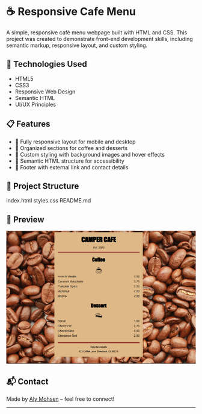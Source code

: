 # ☕ Responsive Cafe Menu

A simple, responsive café menu webpage built with HTML and CSS. This project was created to demonstrate front-end development skills, including semantic markup, responsive layout, and custom styling.

## 🔧 Technologies Used

- HTML5
- CSS3
- Responsive Web Design
- Semantic HTML
- UI/UX Principles

## 📋 Features

- 📱 Fully responsive layout for mobile and desktop
- 🧁 Organized sections for coffee and desserts
- 🎨 Custom styling with background images and hover effects
- 🧭 Semantic HTML structure for accessibility
- 🔗 Footer with external link and contact details

## 📂 Project Structure

index.html
styles.css
README.md

## 📸 Preview

![Cafe Menu Screenshot](./Capture.png)


## 📬 Contact

Made by [Aly Mohsen](https://github.com/Aly-Mohsen) – feel free to connect!

---
